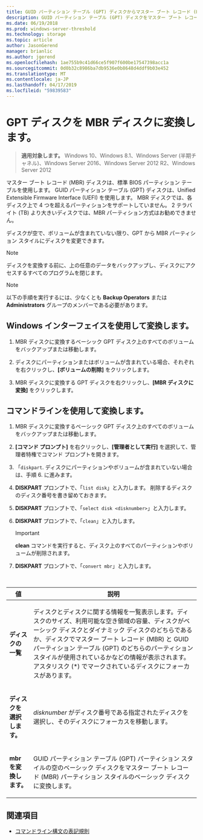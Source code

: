 ```yaml
---
title: GUID パーティション テーブル (GPT) ディスクからマスター ブート レコード (MBR) ディスクへの変換
description: GUID パーティション テーブル (GPT) ディスクをマスター ブート レコード (MBR) パーティション スタイルのディスクに変換する方法について説明します。
ms.date: 06/19/2018
ms.prod: windows-server-threshold
ms.technology: storage
ms.topic: article
author: JasonGerend
manager: brianlic
ms.author: jgerend
ms.openlocfilehash: 1ae755b9c41d66ce5f907f600be17547398acc1a
ms.sourcegitcommit: 0d0b32c8986ba7db9536e0b8648d4ddf9b03e452
ms.translationtype: MT
ms.contentlocale: ja-JP
ms.lasthandoff: 04/17/2019
ms.locfileid: "59839583"
---
```

# <a name="convert-a-gpt-disk-into-an-mbr-disk"></a>GPT ディスクを MBR ディスクに変換します。

> **適用対象します。** Windows 10、Windows 8.1、Windows Server (半期チャネル)、Windows Server 2016、Windows Server 2012 R2、Windows Server 2012

マスター ブート レコード (MBR) ディスクは、標準 BIOS パーティション テーブルを使用します。 GUID パーティション テーブル (GPT) ディスクは、Unified Extensible Firmware Interface (UEFI) を使用します。 MBR ディスクでは、各ディスク上で 4 つを超えるパーティションをサポートしていません。 2 テラバイト (TB) より大きいディスクでは、MBR パーティション方式はお勧めできません。

ディスクが空で、ボリュームが含まれていない限り、GPT から MBR パーティション スタイルにディスクを変更できます。

> [!NOTE]
> ディスクを変換する前に、上の任意のデータをバックアップし、ディスクにアクセスするすべてのプログラムを閉じます。

> [!NOTE]
> 以下の手順を実行するには、少なくとも **Backup Operators** または **Administrators** グループのメンバーである必要があります。

<a id="BKMK_WINUI"></a>

## <a name="converting-using-the-windows-interface"></a>Windows インターフェイスを使用して変換します。

1.  MBR ディスクに変換するベーシック GPT ディスク上のすべてのボリュームをバックアップまたは移動します。

2.  ディスクにパーティションまたはボリュームが含まれている場合、それぞれを右クリックし、**[ボリュームの削除]** をクリックします。

3.  MBR ディスクに変換する GPT ディスクを右クリックし、**[MBR ディスクに変換]** をクリックします。

<a id="BKMK_CMD"></a>

## <a name="converting-using-a-command-line"></a>コマンドラインを使用して変換します。

1.  MBR ディスクに変換するベーシック GPT ディスク上のすべてのボリュームをバックアップまたは移動します。

2.  **[コマンド プロンプト]** を右クリックし、**[管理者として実行]** を選択して、管理者特権でコマンド プロンプトを開きます。

3. 「`diskpart`. ディスクにパーティションやボリュームが含まれていない場合は、手順 6. に進みます。

4.  **DISKPART** プロンプトで、「`list disk`」と入力します。 削除するディスクのディスク番号を書き留めておきます。

5.  **DISKPART** プロンプトで、「`select disk <disknumber>`」と入力します。

6.  **DISKPART** プロンプトで、「`clean`」と入力します。

    > [!IMPORTANT]
    > **clean** コマンドを実行すると、ディスク上のすべてのパーティションやボリュームが削除されます。

7.  **DISKPART** プロンプトで、「`convert mbr`」と入力します。

<br />

| 値 | 説明 |
| --- | --- |
| <p>**ディスクの一覧**</p> | <p>ディスクとディスクに関する情報を一覧表示します。ディスクのサイズ、利用可能な空き領域の容量、ディスクがベーシック ディスクとダイナミック ディスクのどちらであるか、ディスクでマスター ブート レコード (MBR) と GUID パーティション テーブル (GPT) のどちらのパーティション スタイルが使用されているかなどの情報が表示されます。 アスタリスク (*) でマークされているディスクにフォーカスがあります。</p> |
| <p>**ディスクを選択します。**</p> | <p><em>disknumber</em> がディスク番号である指定されたディスクを選択し、そのディスクにフォーカスを移動します。</p> | <p>**クリーンアップ**</p> | <p>フォーカスのあるディスクからすべてのパーティションまたはボリュームを削除します。</p> |
| <p>**mbr を変換します。**</p> | <p>GUID パーティション テーブル (GPT) パーティション スタイルの空のベーシック ディスクをマスター ブート レコード (MBR) パーティション スタイルのベーシック ディスクに変換します。</p>

## <a name="see-also"></a>関連項目

-   [コマンドライン構文の表記規則](https://technet.microsoft.com/library/cc742449(v=ws.11).aspx)


